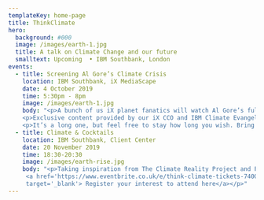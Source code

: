 ```yaml
---
templateKey: home-page
title: ThinkClimate
hero:
  background: #000
  image: /images/earth-1.jpg
  title: A talk on Climate Change and our future
  smalltext: Upcoming  • IBM Southbank, London
events:
  - title: Screening Al Gore’s Climate Crisis
    location: IBM Southbank, iX MediaScape
    date: 4 October 2019
    time: 5:30pm - 8pm
    image: /images/earth-1.jpg
    body: "<p>A bunch of us iX planet fanatics will watch Al Gore’s full speech on the Climate Crisis, in which he tackles the questions <strong>‘Must we Change?’</strong>, <strong>‘Can we Change?’</strong> and <strong>‘Will we Change?’</strong>, providing a truthful and hopeful take on how we’ll solve the mess we’re in.</p>
    <p>Exclusive content provided by our iX CCO and IBM Climate Evangelist Jeremy Waite.</p>
    <p>It’s a long one, but feel free to stay how long you wish. Bring some snacks and refreshments. See you there!</p>"
  - title: Climate & Cocktails
    location: IBM Southbank, Client Center
    date: 20 November 2019
    time: 18:30-20:30
    image: /images/earth-rise.jpg
    body: "<p>Taking inspiration from The Climate Reality Project and Project Drawdown, this event will tackle three key questions: 'Must we Change?’, ‘Can we Change?’ and ‘Will we Change?’. </p><p>
     <a href='https://www.eventbrite.co.uk/e/think-climate-tickets-74001529567'
     target='_blank'> Register your interest to attend here</a></p>"
---
```

